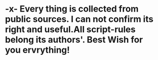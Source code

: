# -x- Every thing is collected from public sources. I can not confirm its right and useful.All script-rules belong its authors'. Best Wish for you ervrything!
